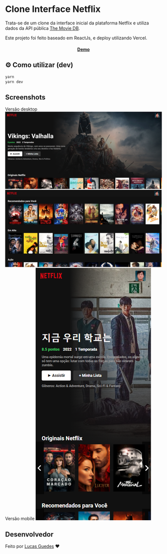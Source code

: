 # Clone Interface Netflix

Trata-se de um clone da interface inicial da plataforma Netflix e utiliza dados da API pública [The Movie DB](https://www.themoviedb.org).

Este projeto foi feito baseado em ReactJs, e deploy utilizando Vercel.

<h4 align="center">
	<a href="https://clone-netflix-nine.vercel.app">Demo</a>
</h4>

## ⚙️ Como utilizar (dev)

```
yarn
yarn dev
```

## Screenshots

<span>Versão desktop</span>
<img src="src/screenshots/desktop01.png" alt="desktop01">
<img src="src/screenshots/desktop02.png" alt="desktop02">
<span>Versão mobile</span>
<img src="src/screenshots/mobile01.png" alt="mobile01">



## Desenvolvedor

Feito por [Lucas Guedes](https://www.linkedin.com/in/lucas-guedes-75a25920a/) ♥